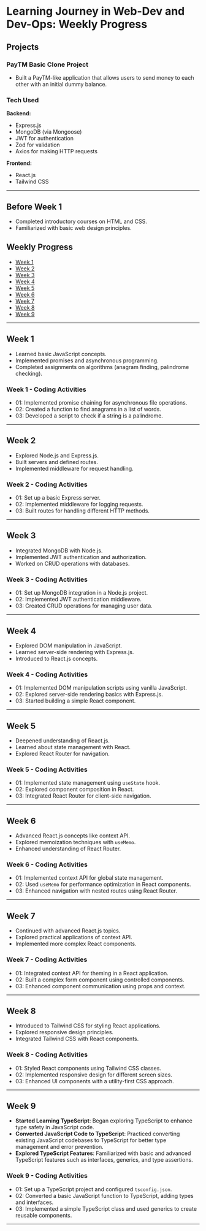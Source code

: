 # Learning Journey in Web-Dev and Dev-Ops: Weekly Progress

## Projects

### PayTM Basic Clone Project
- Built a PayTM-like application that allows users to send money to each other with an initial dummy balance.

### Tech Used

**Backend:**
- Express.js
- MongoDB (via Mongoose)
- JWT for authentication
- Zod for validation
- Axios for making HTTP requests

**Frontend:**
- React.js
- Tailwind CSS

---

## Before Week 1
- Completed introductory courses on HTML and CSS.
- Familiarized with basic web design principles.

## Weekly Progress

- [Week 1](#week-1)
- [Week 2](#week-2)
- [Week 3](#week-3)
- [Week 4](#week-4)
- [Week 5](#week-5)
- [Week 6](#week-6)
- [Week 7](#week-7)
- [Week 8](#week-8)
- [Week 9](#week-9)

---

## Week 1
- Learned basic JavaScript concepts.
- Implemented promises and asynchronous programming.
- Completed assignments on algorithms (anagram finding, palindrome checking).

### Week 1 - Coding Activities
- 01: Implemented promise chaining for asynchronous file operations.
- 02: Created a function to find anagrams in a list of words.
- 03: Developed a script to check if a string is a palindrome.

---

## Week 2
- Explored Node.js and Express.js.
- Built servers and defined routes.
- Implemented middleware for request handling.

### Week 2 - Coding Activities
- 01: Set up a basic Express server.
- 02: Implemented middleware for logging requests.
- 03: Built routes for handling different HTTP methods.

---

## Week 3
- Integrated MongoDB with Node.js.
- Implemented JWT authentication and authorization.
- Worked on CRUD operations with databases.

### Week 3 - Coding Activities
- 01: Set up MongoDB integration in a Node.js project.
- 02: Implemented JWT authentication middleware.
- 03: Created CRUD operations for managing user data.

---

## Week 4
- Explored DOM manipulation in JavaScript.
- Learned server-side rendering with Express.js.
- Introduced to React.js concepts.

### Week 4 - Coding Activities
- 01: Implemented DOM manipulation scripts using vanilla JavaScript.
- 02: Explored server-side rendering basics with Express.js.
- 03: Started building a simple React component.

---

## Week 5
- Deepened understanding of React.js.
- Learned about state management with React.
- Explored React Router for navigation.

### Week 5 - Coding Activities
- 01: Implemented state management using `useState` hook.
- 02: Explored component composition in React.
- 03: Integrated React Router for client-side navigation.

---

## Week 6
- Advanced React.js concepts like context API.
- Explored memoization techniques with `useMemo`.
- Enhanced understanding of React Router.

### Week 6 - Coding Activities
- 01: Implemented context API for global state management.
- 02: Used `useMemo` for performance optimization in React components.
- 03: Enhanced navigation with nested routes using React Router.

---

## Week 7
- Continued with advanced React.js topics.
- Explored practical applications of context API.
- Implemented more complex React components.

### Week 7 - Coding Activities
- 01: Integrated context API for theming in a React application.
- 02: Built a complex form component using controlled components.
- 03: Enhanced component communication using props and context.

---

## Week 8
- Introduced to Tailwind CSS for styling React applications.
- Explored responsive design principles.
- Integrated Tailwind CSS with React components.

### Week 8 - Coding Activities
- 01: Styled React components using Tailwind CSS classes.
- 02: Implemented responsive design for different screen sizes.
- 03: Enhanced UI components with a utility-first CSS approach.

---

## Week 9
- **Started Learning TypeScript**: Began exploring TypeScript to enhance type safety in JavaScript code.
- **Converted JavaScript Code to TypeScript**: Practiced converting existing JavaScript codebases to TypeScript for better type management and error prevention.
- **Explored TypeScript Features**: Familiarized with basic and advanced TypeScript features such as interfaces, generics, and type assertions.

### Week 9 - Coding Activities
- 01: Set up a TypeScript project and configured `tsconfig.json`.
- 02: Converted a basic JavaScript function to TypeScript, adding types and interfaces.
- 03: Implemented a simple TypeScript class and used generics to create reusable components.

---

